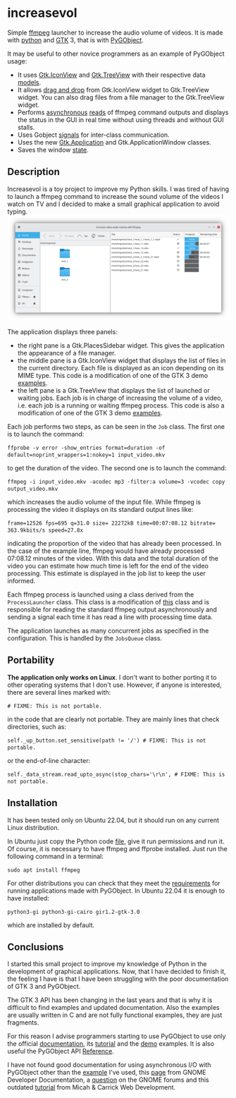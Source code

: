 # increasevol
Simple [ffmpeg](https://ffmpeg.org/) launcher to increase the audio volume of videos. It is made with [python](https://www.python.org/) and [GTK](https://www.gtk.org/) 3, that is with [PyGObject](https://pygobject.readthedocs.io/en/latest/).

It may be useful to other novice programmers as an example of PyGObject usage:
- It uses [Gtk.IconView](https://python-gtk-3-tutorial.readthedocs.io/en/latest/iconview.html) and [Gtk.TreeView](https://python-gtk-3-tutorial.readthedocs.io/en/latest/treeview.html) with their respective data [models](https://python-gtk-3-tutorial.readthedocs.io/en/latest/treeview.html#the-model).
- It allows [drag and drop](https://python-gtk-3-tutorial.readthedocs.io/en/latest/drag_and_drop.html) from Gtk.IconView widget to Gtk.TreeView widget. You can also drag files from a file manager to the Gtk.TreeView widget.
- Performs [asynchronous](https://pygobject.readthedocs.io/en/latest/guide/threading.html) [reads](https://developer.gnome.org/documentation/tutorials/asynchronous-programming.html) of ffmpeg command outputs and displays the status in the GUI in real time without using threads and without GUI stalls.
- Uses Gobject [signals](https://python-gtk-3-tutorial.readthedocs.io/en/latest/objects.html#signals) for inter-class communication.
- Uses the new [Gtk.Application](https://python-gtk-3-tutorial.readthedocs.io/en/latest/application.html) and Gtk.ApplicationWindow classes.
- Saves the window [state](https://wiki.gnome.org/HowDoI/SaveWindowState).

## Description
Increasevol is a toy project to improve my Python skills. I was tired of having to launch a ffmpeg command to increase the sound volume of the videos I watch on TV and I decided to make a small graphical application to avoid typing.
![](Screenshot_increasevol.png)

The application displays three panels:
- the right pane is a Gtk.PlacesSidebar widget. This gives the application the appearance of a file manager.
- the middle pane is a Gtk.IconView widget that displays the list of files in the current directory. Each file is displayed as an icon depending on its MIME type. This code is a modification of one of the GTK 3 demo [examples](https://gitlab.gnome.org/GNOME/pygobject/-/blob/master/examples/demo/demos/IconView/iconviewbasics.py).
- the left pane is a Gtk.TreeView that displays the list of launched or waiting jobs. Each job is in charge of increasing the volume of a video, i.e. each job is a running or waiting ffmpeg process. This code is also a modification of one of the GTK 3 demo [examples](https://gitlab.gnome.org/GNOME/pygobject/-/blob/master/examples/demo/demos/TreeView/liststore.py).

Each job performs two steps, as can be seen in the `Job` class. The first one is to launch the command:
```
ffprobe -v error -show_entries format=duration -of default=noprint_wrappers=1:nokey=1 input_video.mkv
```
to get the duration of the video. The second one is to launch the command:
```
ffmpeg -i input_video.mkv -acodec mp3 -filter:a volume=3 -vcodec copy output_video.mkv
```
which increases the audio volume of the input file. While ffmpeg is processing the video it displays on its standard output lines like:
```
frame=12526 fps=695 q=31.0 size= 22272kB time=00:07:08.12 bitrate= 363.9kbits/s speed=27.8x
```
indicating the proportion of the video that has already been processed. In the case of the example line, ffmpeg would have already processed 07:08.12 minutes of the video. With this data and the total duration of the video you can estimate how much time is left for the end of the video processing. This estimate is displayed in the job list to keep the user informed.

Each ffmpeg process is launched using a class derived from the `ProcessLauncher` class. This class is a modification of [this](https://gist.github.com/fthiery/da43365ceeefff8a9e3d0dd83ec24af9) class and is responsible for reading the standard ffmpeg output asynchronously and sending a signal each time it has read a line with processing time data.

The application launches as many concurrent jobs as specified in the configuration. This is handled by the `JobsQueue` class.

## Portability
**The application only works on Linux**. I don't want to bother porting it to other operating systems that I don't use. However, if anyone is interested, there are several lines marked with:
```
# FIXME: This is not portable.
```
in the code that are clearly not portable. They are mainly lines that check directories, such as:
```
self._up_button.set_sensitive(path != '/') # FIXME: This is not portable.
```
or the end-of-line character:
```
self._data_stream.read_upto_async(stop_chars='\r\n', # FIXME: This is not portable.
```

## Installation
It has been tested only on Ubuntu 22.04, but it should run on any current Linux distribution.

In Ubuntu just copy the Python code [file](increasevol.py), give it run permissions and run it. Of course, it is necessary to have ffmpeg and ffprobe installed. Just run the following command in a terminal:
```
sudo apt install ffmpeg
```
For other distributions you can check that they meet the [requirements](https://pygobject.readthedocs.io/en/latest/getting_started.html ) for running applications made with PyGObject. In Ubuntu 22.04 it is enough to have installed:
```
python3-gi python3-gi-cairo gir1.2-gtk-3.0
```
which are installed by default.

## Conclusions
I started this small project to improve my knowledge of Python in the development of graphical applications. Now, that I have decided to finish it, the feeling I have is that I have been struggling with the poor documentation of GTK 3 and PyGObject.

The GTK 3 API has been changing in the last years and that is why it is difficult to find examples and updated documentation. Also the examples are usually written in C and are not fully functional examples, they are just fragments.

For this reason I advise programmers starting to use PyGObject to use only the official [documentation](https://pygobject.readthedocs.io/en/latest/index.html), its [tutorial](https://python-gtk-3-tutorial.readthedocs.io/en/latest/index.html) and the [demo](https://gitlab.gnome.org/GNOME/pygobject/-/tree/master/examples/demo) examples. It is also useful the PyGObject API [Reference](https://lazka.github.io/pgi-docs/).

I have not found good documentation for using asynchronous I/O with PyGObject other than the [example](https://gist.github.com/fthiery/da43365ceeefff8a9e3d0dd83ec24af9) I've used, this [page](https://developer.gnome.org/documentation/tutorials/asynchronous-programming.html) from GNOME Developer Documentation, a [question](https://discourse.gnome.org/t/how-do-you-run-a-blocking-method-asynchronously-with-gio-task-in-a-python-gtk-app/10651/4) on the GNOME forums and this outdated [tutorial](https://www.micahcarrick.com/asynchronous-read-in-python-with-gio.html) from Micah & Carrick Web Development.
